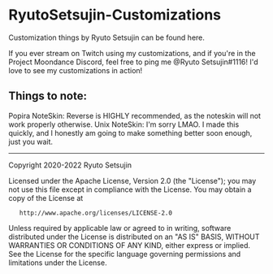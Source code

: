 # RyutoSetsujin-Customizations
Customization things by Ryuto Setsujin can be found here.

If you ever stream on Twitch using my customizations, and if you're in the Project Moondance Discord, feel free to ping me @Ryuto Setsujin#1116! I'd love to see my customizations in action!

## Things to note:
Popira NoteSkin: Reverse is HIGHLY recommended, as the noteskin will not work properly otherwise.
Unix NoteSkin: I'm sorry LMAO. I made this quickly, and I honestly am going to make something better soon enough, just you wait.

-----------------------------------------------------------------------------------------------------------------------------------------------------------------------------------

 Copyright 2020-2022 Ryuto Setsujin

   Licensed under the Apache License, Version 2.0 (the "License");
   you may not use this file except in compliance with the License.
   You may obtain a copy of the License at

       http://www.apache.org/licenses/LICENSE-2.0

   Unless required by applicable law or agreed to in writing, software
   distributed under the License is distributed on an "AS IS" BASIS,
   WITHOUT WARRANTIES OR CONDITIONS OF ANY KIND, either express or implied.
   See the License for the specific language governing permissions and
   limitations under the License.
